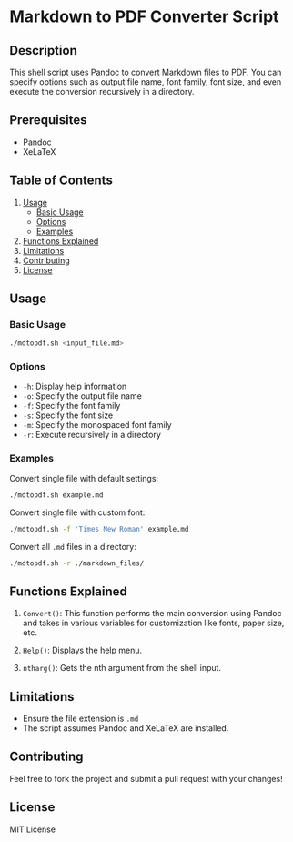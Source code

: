 # Markdown to PDF Converter Script

## Description

This shell script uses Pandoc to convert Markdown files to PDF. You can specify options such as output file name, font family, font size, and even execute the conversion recursively in a directory.

## Prerequisites

- Pandoc
- XeLaTeX

## Table of Contents

1. [Usage](#usage)
    - [Basic Usage](#basic-usage)
    - [Options](#options)
    - [Examples](#examples)
2. [Functions Explained](#functions-explained)
3. [Limitations](#limitations)
4. [Contributing](#contributing)
5. [License](#license)

## Usage

### Basic Usage

```bash
./mdtopdf.sh <input_file.md>
```

### Options

- `-h`: Display help information
- `-o`: Specify the output file name
- `-f`: Specify the font family
- `-s`: Specify the font size
- `-m`: Specify the monospaced font family
- `-r`: Execute recursively in a directory

### Examples

Convert single file with default settings:

```bash
./mdtopdf.sh example.md
```

Convert single file with custom font:

```bash
./mdtopdf.sh -f 'Times New Roman' example.md
```

Convert all `.md` files in a directory:

```bash
./mdtopdf.sh -r ./markdown_files/
```

## Functions Explained

1. `Convert()`: This function performs the main conversion using Pandoc and takes in various variables for customization like fonts, paper size, etc.

2. `Help()`: Displays the help menu.

3. `ntharg()`: Gets the nth argument from the shell input.

## Limitations

- Ensure the file extension is `.md`
- The script assumes Pandoc and XeLaTeX are installed.

## Contributing

Feel free to fork the project and submit a pull request with your changes!

## License

MIT License
